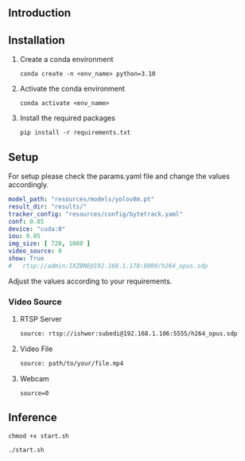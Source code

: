 ## Introduction

## Installation

1. Create a conda environment
   ```
   conda create -n <env_name> python=3.10
   ```
2. Activate the conda environment
    ```
    conda activate <env_name>
    ```
3. Install the required packages
    ```
    pip install -r requirements.txt
    ```

## Setup

For setup please check the params.yaml file and change the values accordingly.

   ```yaml
   model_path: "resources/models/yolov8m.pt"
   result_dir: "results/"
   tracker_config: "resources/config/bytetrack.yaml"
   conf: 0.85
   device: "cuda:0"
   iou: 0.85
   img_size: [ 720, 1080 ]
   video_source: 0
   show: True
#   rtsp://admin:IXZBNE@192.168.1.178:8000/h264_opus.sdp

```

Adjust the values according to your requirements.

### Video Source

1. RTSP Server
    ``` bash
    source: rtsp://ishwor:subedi@192.168.1.106:5555/h264_opus.sdp
    ```
2. Video File
    ``` bash
    source: path/to/your/file.mp4
    ```
3. Webcam
    ```
   source=0
    ```

## Inference

```
chmod +x start.sh
```

```
./start.sh
```